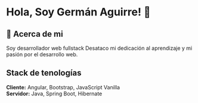 
# Hola, Soy Germán Aguirre! 👋


## 🚀 Acerca de mi
Soy desarrollador web fullstack Desataco mi dedicación al aprendizaje y mi pasión por el desarrollo web.


## Stack de tenologías

**Cliente:** Angular, Bootstrap, JavaScript Vanilla  
**Servidor:** Java, Spring Boot, Hibernate
